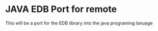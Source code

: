 # JAVA EDB Port for remote

This will be a port for the EDB library into the java programing lanuage 